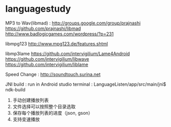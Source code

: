 # languagestudy

MP3 to Wav(libmad) :
    http://groups.google.com/group/prajnashi
    https://github.com/prajnashi/libmad
    http://www.badlogicgames.com/wordpress/?p=231

  libmpg123
    http://www.mpg123.de/features.shtml

  libmp3lame
    https://github.com/intervigilium/Lame4Android
    https://github.com/intervigilium/libwave
    https://github.com/intervigilium/liblame

Speed Change :
    http://soundtouch.surina.net


JNI build :
    run in Android studio terminal : LanguageListen/app/src/main/jni$ ndk-build

1. 手动创建播放列表
2. 文件选择可以按照整个目录选取
3. 保存每个播放列表的进度（json, gson）
4. 支持变速播放
